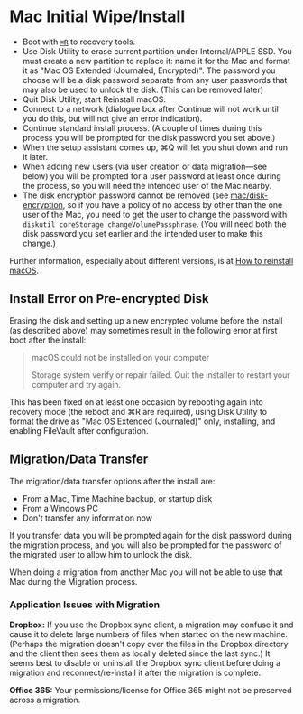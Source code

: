 Mac Initial Wipe/Install
========================

* Boot with [`⌘R`](./startup.md) to recovery tools.
* Use Disk Utility to erase current partition under Internal/APPLE SSD.
  You must create a new partition to replace it: name it for the Mac
  and format it as "Mac OS Extended (Journaled, Encrypted)". The
  password you choose will be a disk password separate from any user
  passwords that may also be used to unlock the disk. (This can be
  removed later)
* Quit Disk Utility, start Reinstall macOS. 
* Connect to a network (dialogue box after Continue will not work
  until you do this, but will not give an error indication).
* Continue standard install process. (A couple of times during this
  process you will be prompted for the disk password you set above.)
* When the setup assistant comes up, ⌘Q will let you shut down and
  run it later.
* When adding new users (via user creation or data migration—see
  below) you will be prompted for a user password at least once during
  the process, so you will need the intended user of the Mac nearby.
* The disk encryption password cannot be removed (see
  [mac/disk-encryption](./disk-encryption.md), so if you have a policy
  of no access by other than the one user of the Mac, you need to get
  the user to change the password with `diskutil coreStorage
  changeVolumePassphrase`. (You will need both the disk password you
  set earlier and the intended user to make this change.)

Further information, especially about different versions, is at [How
to reinstall macOS][reinstall-howto].

[reinstall-howto]: https://support.apple.com/en-us/HT204904


Install Error on Pre-encrypted Disk
-----------------------------------

Erasing the disk and setting up a new encrypted volume before the
install (as described above) may sometimes result in the following
error at first boot after the install:

> macOS could not be installed on your computer
>
> Storage system verify or repair failed.
> Quit the installer to restart your computer and try again.

This has been fixed on at least one occasion by rebooting again into
recovery mode (the reboot and ⌘R are required), using Disk Utility to
format the drive as "Mac OS Extended (Journaled)" only, installing,
and enabling FileVault after configuration.


Migration/Data Transfer
-----------------------

The migration/data transfer options after the install are:
  * From a Mac, Time Machine backup, or startup disk
  * From a Windows PC
  * Don't transfer any information now

If you transfer data you will be prompted again for the disk password
during the migration process, and you will also be prompted for the
password of the migrated user to allow him to unlock the disk.

When doing a migration from another Mac you will not be able to use
that Mac during the Migration process.

### Application Issues with Migration

**Dropbox:**
If you use the Dropbox sync client, a migration may confuse it and
cause it to delete large numbers of files when started on the new
machine. (Perhaps the migration doesn't copy over the files in the
Dropbox directory and the client then sees them as locally deleted
since the last sync.) It seems best to disable or uninstall the
Dropbox sync client before doing a migration and reconnect/re-install
it after the migration is complete.

**Office 365:**
Your permissions/license for Office 365 might not be preserved across
a migration.
